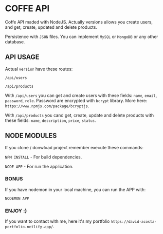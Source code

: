 
# COFFE API

Coffe API maded with NodeJS. Actually versions allows you create users, and get, create, updated and delete products.

Persistence with ```JSON``` files. You can implement `MySQL` or `MongoDB` or any other database.

## API USAGE

Actual `version` have these routes:

`/api/users`

`/api/products`

With `/api/users` you can get and create users with these fields: `name`, `email`, `password`, `role`.
Password are encrypted with `bcrypt` library. More here: `https://www.npmjs.com/package/bcryptjs`.

With `/api/products` you cand get, create, update and delete products with these fields: `name`, `description`, `price`, `status`.

## NODE MODULES

If you clone / donwload project remember execute these commands:

`NPM INSTALL` - For build dependencies.

`NODE APP` - For run the application.

### BONUS

If you have nodemon in your local machine, you can run the APP with:

`NODEMON APP`

### ENJOY :)

If you want to contact with me, here it's my portfolio `https://david-acosta-portfolio.netlify.app/`.